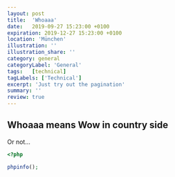 ```yaml
---
layout: post
title:  'Whoaaa'
date:   2019-09-27 15:23:00 +0100
expiration: 2019-12-27 15:23:00 +0100
location: 'München'
illustration: ''
illustration_share: ''
category: general
categoryLabel: 'General'
tags:   [technical]
tagLabels: ['Technical']
excerpt: 'Just try out the pagination'
summary: ''
review: true
---
```


## Whoaaa means Wow in country side

Or not...

```php
<?php

phpinfo();

```
